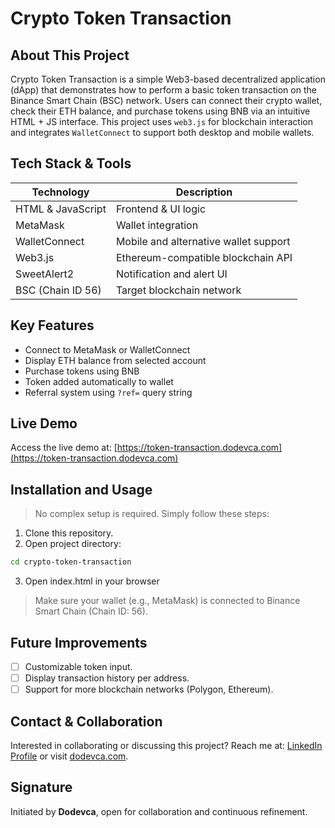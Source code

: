 # Crypto Token Transaction

## About This Project

Crypto Token Transaction is a simple Web3-based decentralized application (dApp) that demonstrates how to perform a basic token transaction on the Binance Smart Chain (BSC) network. Users can connect their crypto wallet, check their ETH balance, and purchase tokens using BNB via an intuitive HTML + JS interface. This project uses `web3.js` for blockchain interaction and integrates `WalletConnect` to support both desktop and mobile wallets.

## Tech Stack & Tools
| Technology       | Description                          |
|------------------|--------------------------------------|
| HTML & JavaScript | Frontend & UI logic                 |
| MetaMask         | Wallet integration                   |
| WalletConnect    | Mobile and alternative wallet support|
| Web3.js          | Ethereum-compatible blockchain API   |
| SweetAlert2      | Notification and alert UI            |
| BSC (Chain ID 56)| Target blockchain network            |

## Key Features
- Connect to MetaMask or WalletConnect
- Display ETH balance from selected account
- Purchase tokens using BNB
- Token added automatically to wallet
- Referral system using `?ref=` query string

## Live Demo
Access the live demo at: [https://token-transaction.dodevca.com](https://token-transaction.dodevca.com)

## Installation and Usage
> No complex setup is required. Simply follow these steps:

1. Clone this repository.
2. Open project directory:
```bash
cd crypto-token-transaction
```
3. Open index.html in your browser

> Make sure your wallet (e.g., MetaMask) is connected to Binance Smart Chain (Chain ID: 56).

## Future Improvements
- [ ] Customizable token input.
- [ ] Display transaction history per address.
- [ ] Support for more blockchain networks (Polygon, Ethereum).

## Contact & Collaboration
Interested in collaborating or discussing this project?
Reach me at: [LinkedIn Profile](https://linkedin.com/in/dodevca) or visit [dodevca.com](https://dodevca.com).

## Signature
Initiated by **Dodevca**, open for collaboration and continuous refinement.